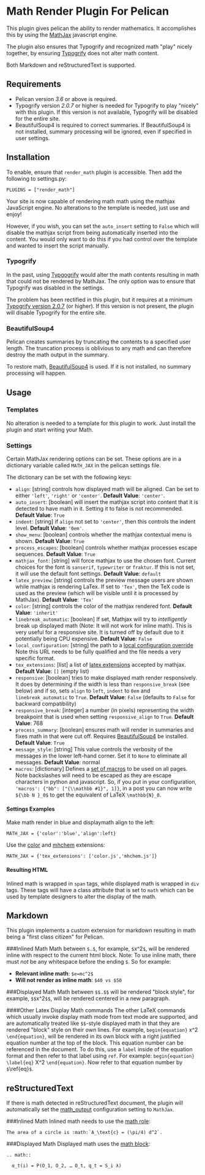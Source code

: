 Math Render Plugin For Pelican
==============================
This plugin gives pelican the ability to render mathematics. It accomplishes
this by using the [MathJax](http://www.mathjax.org/) javascript engine.

The plugin also ensures that Typogrify and recognized math "play" nicely together, by
ensuring [Typogrify](https://github.com/mintchaos/typogrify) does not alter math content.

Both Markdown and reStructuredText is supported.

Requirements
------------

  * Pelican version *3.6* or above is required.
  * Typogrify version *2.0.7* or higher is needed for Typogrify to play
    "nicely" with this plugin. If this version is not available, Typogrify
    will be disabled for the entire site.
  * BeautifulSoup4 is required to correct summaries. If BeautifulSoup4 is
    not installed, summary processing will be ignored, even if specified
    in user settings.

Installation
------------
To enable, ensure that `render_math` plugin is accessible.
Then add the following to settings.py:

    PLUGINS = ["render_math"]

Your site is now capable of rendering math math using the mathjax JavaScript
engine. No alterations to the template is needed, just use and enjoy!

However, if you wish, you can set the `auto_insert` setting to `False` which
will disable the mathjax script from being automatically inserted into the
content. You would only want to do this if you had control over the template
and wanted to insert the script manually.

### Typogrify
In the past, using [Typgogrify](https://github.com/mintchaos/typogrify) would
alter the math contents resulting in math that could not be rendered by MathJax.
The only option was to ensure that Typogrify was disabled in the settings.

The problem has been rectified in this plugin, but it requires at a minimum
[Typogrify version 2.0.7](https://pypi.python.org/pypi/typogrify) (or higher).
If this version is not present, the plugin will disable Typogrify for the entire
site.

### BeautifulSoup4
Pelican creates summaries by truncating the contents to a specified user length.
The truncation process is oblivious to any math and can therefore destroy
the math output in the summary.

To restore math, [BeautifulSoup4](https://pypi.python.org/pypi/beautifulsoup4/4.4.0)
is used. If it is not installed, no summary processing will happen.

Usage
-----
### Templates
No alteration is needed to a template for this plugin to work. Just install
the plugin and start writing your Math.

### Settings
Certain MathJax rendering options can be set. These options
are in a dictionary variable called `MATH_JAX` in the pelican
settings file.

The dictionary can be set with the following keys:

 * `align`: [string] controls how displayed math will be aligned. Can be set to either
`'left'`, `'right'` or `'center'`. **Default Value**: `'center'`.
 * `auto_insert`: [boolean] will insert the mathjax script into content that it is
detected to have math in it. Setting it to false is not recommended.
**Default Value**: `True`
 * `indent`: [string] if `align` not set to `'center'`, then this controls the indent
level. **Default Value**: `'0em'`.
 * `show_menu`: [boolean] controls whether the mathjax contextual menu is shown.
**Default Value**: `True`
 * `process_escapes`: [boolean] controls whether mathjax processes escape sequences.
**Default Value**: `True`
 * `mathjax_font`: [string] will force mathjax to use the chosen font. Current choices
for the font is `sanserif`, `typewriter` or `fraktur`. If this is not set, it will
use the default font settings. **Default Value**: `default`
 * `latex_preview`: [string] controls the preview message users are shown while mathjax is
rendering LaTex. If set to `'Tex'`, then the TeX code is used as the preview
(which will be visible until it is processed by MathJax). **Default Value**: `'Tex'`
 * `color`: [string] controls the color of the mathjax rendered font. **Default Value**: `'inherit'`
 * `linebreak_automatic`: [boolean] If set, Mathjax will try to *intelligently* break up displayed math
(Note: It will not work for inline math). This is very useful for a responsive site. It
is turned off by default due to it potentially being CPU expensive. **Default Value**: `False`
 * `local_configuration`: [string] the path to a [local configuration override](https://docs.mathjax.org/en/v2.5-latest/configuration.html#using-a-local-configuration-file-with-the-cdn) Note this URL needs to be fully qualified and the file needs a very specific format.
 * `tex_extensions`: [list] a list of [latex extensions](http://docs.mathjax.org/en/latest/tex.html#tex-and-latex-extensions)
accepted by mathjax. **Default Value**: `[]` (empty list)
 * `responsive`: [boolean] tries to make displayed math render responsively. It does by determining if the width
is less than `responsive_break` (see below) and if so, sets `align` to `left`, `indent` to `0em` and `linebreak_automatic` to `True`.
**Default Value**: `False` (defaults to `False` for backward compatibility)
 * `responsive_break`: [integer] a number (in pixels) representing the width breakpoint that is used
when setting `responsive_align` to `True`. **Default Value**: 768
 * `process_summary`: [boolean] ensures math will render in summaries and fixes math in that were cut off.
Requires [BeautifulSoup4](http://www.crummy.com/software/BeautifulSoup/bs4/doc/) be installed. **Default Value**: `True`
 * `message_style`: [string] This value controls the verbosity of the messages in the lower left-hand corner. Set it to `None` to eliminate all messages.
**Default Value**: normal
 * `macros`: [dictionary] Defines a [set of macros](https://docs.mathjax.org/en/v2.5-latest/tex.html#defining-tex-macros) to be used on all pages. Note  backslashes will need to be escaped as they are escape characters in python and javascript. So, if you put in your configuration, `'macros': {"bb": ["{\\mathbb #1}", 1]}`, in a post you can now write `${\bb N }_0$` to get the equivalent of LaTeX `\mathbb{N}_0`.

#### Settings Examples
Make math render in blue and displaymath align to the left:

    MATH_JAX = {'color':'blue','align':left}

Use the [color](http://docs.mathjax.org/en/latest/tex.html#color) and
[mhchem](http://docs.mathjax.org/en/latest/tex.html#mhchem) extensions:

    MATH_JAX = {'tex_extensions': ['color.js','mhchem.js']}

#### Resulting HTML
Inlined math is wrapped in `span` tags, while displayed math is wrapped in `div` tags.
These tags will have a class attribute that is set to `math` which
can be used by template designers to alter the display of the math.

Markdown
--------
This plugin implements a custom extension for markdown resulting in math
being a "first class citizen" for Pelican.

###Inlined Math
Math between `$`..`$`, for example, `$`x^2`$`, will be rendered inline
with respect to the current html block. Note: To use inline math, there
must *not* be any whitespace before the ending `$`. So for example:

 * **Relevant inline math**: `$e=mc^2$`
 * **Will not render as inline math**: `$40 vs $50`

###Displayed Math
Math between `$$`..`$$` will be rendered "block style", for example, `$$`x^2`$$`, will be rendered centered in a
new paragraph.

####Other Latex  Display Math commands
The other LaTeX commands which usually invoke display math mode from text mode
are supported,
and are automatically treated like `$$`-style displayed math
in that they are rendered "block" style on their own lines.
For example, `begin{equation}` x^2 `\end{equation}`,
will be rendered in its own block with a right justified equation number
at the top of the block. This equation number can be referenced in the document.
To do this, use a `label` inside of the equation format and then refer to that label
using `ref`. For example: `begin{equation}` `\label{eq}` X^2 `\end{equation}`.
Now refer to that equation number by `$`\ref{eq}`$`.

reStructuredText
----------------
If there is math detected in reStructuredText document, the plugin will automatically
set the [math_output](http://docutils.sourceforge.net/docs/user/config.html#math-output) configuration setting to `MathJax`.

###Inlined Math
Inlined math needs to use the [math role](http://docutils.sourceforge.net/docs/ref/rst/roles.html#math):

```
The area of a circle is :math:`A_\text{c} = (\pi/4) d^2`.
```

###Displayed Math
Displayed math uses the [math block](http://docutils.sourceforge.net/docs/ref/rst/directives.html#math):

```
.. math::

  α_t(i) = P(O_1, O_2, … O_t, q_t = S_i λ)
```
